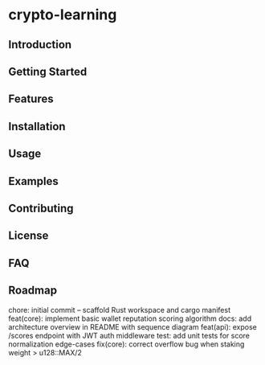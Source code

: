 # crypto-learning
## Introduction
## Getting Started  
## Features
## Installation
## Usage
## Examples
## Contributing
## License
## FAQ
## Roadmap
chore: initial commit – scaffold Rust workspace and cargo manifest
feat(core): implement basic wallet reputation scoring algorithm
docs: add architecture overview in README with sequence diagram
feat(api): expose /scores endpoint with JWT auth middleware
test: add unit tests for score normalization edge-cases
fix(core): correct overflow bug when staking weight > u128::MAX/2
